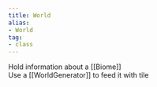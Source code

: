 ```yaml
---
title: World
alias: 
- World
tag: 
- class
---
```

Hold information about a [[Biome]]\
Use a [[WorldGenerator]] to feed it with tile
